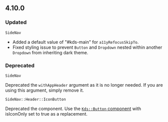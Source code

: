 ## 4.10.0

### Updated

`SideNav`

- Added a default value of "#kds-main" for `a11yRefocusSkipTo`.
- Fixed styling issue to prevent `Button` and `Dropdown` nested within another `Dropdown` from inheriting dark theme.

### Deprecated

`SideNav`

Deprecated the `withAppHeader` argument as it is no longer needed. If you are using this argument, simply remove it.

`SideNav::Header::IconButton`

Deprecated the component. Use the [`Kds::Button` component](/components/button) with isIconOnly set to true as a replacement.
